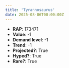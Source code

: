 ```yaml
---
title: 'Tyrannosaurus'
date: 2025-08-06T00:00:00Z
---
```

- **RAP**: 173471
- **Value**: -1
- **Demand level**: -1
- **Trend**: -1
- **Projected?**: True
- **Hyped?**: True
- **Rare?**: True
